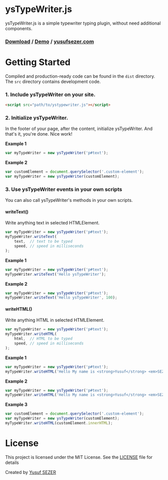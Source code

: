# ysTypeWriter.js
ysTypeWriter.js is a simple typewriter typing plugin, without need additional components.

### [Download](https://github.com/yusufsefasezer/ysTypeWriter.js/archive/master.zip) / [Demo](http://www.yusufsezer.com/ysTypeWriter/) / [yusufsezer.com](http://www.yusufsezer.com)

# Getting Started

Compiled and production-ready code can be found in the `dist` directory. The `src` directory contains development code.

### 1. Include ysTypeWriter on your site.

```html
<script src="path/to/ystypewriter.js"></script>
```
### 2. Initialize ysTypeWriter.

In the footer of your page, after the content, initialize ysTypeWriter. And that's it, you're done. Nice work!

**Example 1**

```javascript
var myTypeWriter = new ysTypeWriter('p#text');
```

**Example 2**

```javascript
var customElement = document.querySelector('.custom-element');
var myTypeWriter = new ysTypeWriter(customElement);
```

### 3. Use ysTypeWriter events in your own scripts

You can also call ysTypeWriter's methods in your own scripts.

#### writeText()

Write anything text in selected HTMLElement.

```javascript
var myTypeWriter = new ysTypeWriter('p#text');
myTypeWriter.writeText(
	text,  // text to be typed
	speed, // speed in milliseconds
);
```

**Example 1**

```javascript
var myTypeWriter = new ysTypeWriter('p#text');
myTypeWriter.writeText('Hello ysTypeWriter');
```

**Example 2**

```javascript
var myTypeWriter = new ysTypeWriter('p#text');
myTypeWriter.writeText('Hello ysTypeWriter', 100);
```

#### writeHTML()

Write anything HTML in selected HTMLElement.

```javascript
var myTypeWriter = new ysTypeWriter('p#text');
myTypeWriter.writeHTML(
	html,  // HTML to be typed
	speed, // speed in milliseconds
);
```

**Example 1**

```javascript
var myTypeWriter = new ysTypeWriter('p#text');
myTypeWriter.writeHTML('Hello My name is <strong>Yusuf</strong> <em>SEZER</em>');
```

**Example 2**

```javascript
var myTypeWriter = new ysTypeWriter('p#text');
myTypeWriter.writeHTML('Hello My name is <strong>Yusuf</strong> <em>SEZER</em>', 100);
```

**Example 3**

```javascript
var customElement = document.querySelector('.custom-element');
var myTypeWriter = new ysTypeWriter(customElement);
myTypeWriter.writeHTML(customElement.innerHTML);
```


# License
This project is licensed under the MIT License. See the [LICENSE](LICENSE) file for details

Created by [Yusuf SEZER](http://www.yusufsezer.com)
